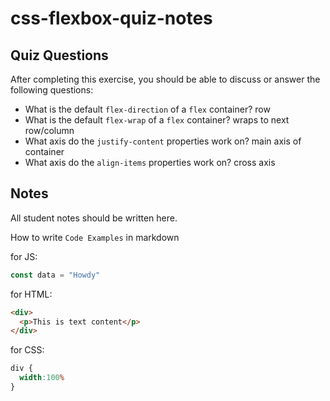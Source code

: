 # css-flexbox-quiz-notes

## Quiz Questions

After completing this exercise, you should be able to discuss or answer the following questions:

- What is the default `flex-direction` of a `flex` container?
row
- What is the default `flex-wrap` of a `flex` container?
wraps to next row/column
- What axis do the `justify-content` properties work on?
main axis of container
- What axis do the `align-items` properties work on?
cross axis

## Notes

All student notes should be written here.


How to write `Code Examples` in markdown

for JS:
```javascript
const data = "Howdy"
```

for HTML:
```html
<div>
  <p>This is text content</p>
</div>
```

for CSS:
```css
div {
  width:100%
}
```
